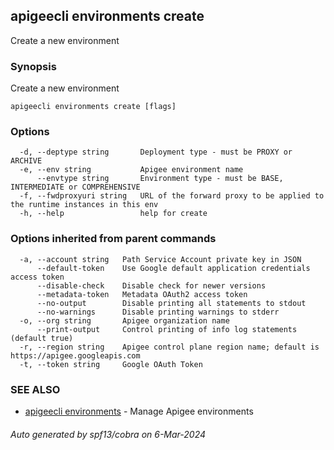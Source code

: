 ## apigeecli environments create

Create a new environment

### Synopsis

Create a new environment

```
apigeecli environments create [flags]
```

### Options

```
  -d, --deptype string       Deployment type - must be PROXY or ARCHIVE
  -e, --env string           Apigee environment name
      --envtype string       Environment type - must be BASE, INTERMEDIATE or COMPREHENSIVE
  -f, --fwdproxyuri string   URL of the forward proxy to be applied to the runtime instances in this env
  -h, --help                 help for create
```

### Options inherited from parent commands

```
  -a, --account string   Path Service Account private key in JSON
      --default-token    Use Google default application credentials access token
      --disable-check    Disable check for newer versions
      --metadata-token   Metadata OAuth2 access token
      --no-output        Disable printing all statements to stdout
      --no-warnings      Disable printing warnings to stderr
  -o, --org string       Apigee organization name
      --print-output     Control printing of info log statements (default true)
  -r, --region string    Apigee control plane region name; default is https://apigee.googleapis.com
  -t, --token string     Google OAuth Token
```

### SEE ALSO

* [apigeecli environments](apigeecli_environments.md)	 - Manage Apigee environments

###### Auto generated by spf13/cobra on 6-Mar-2024
